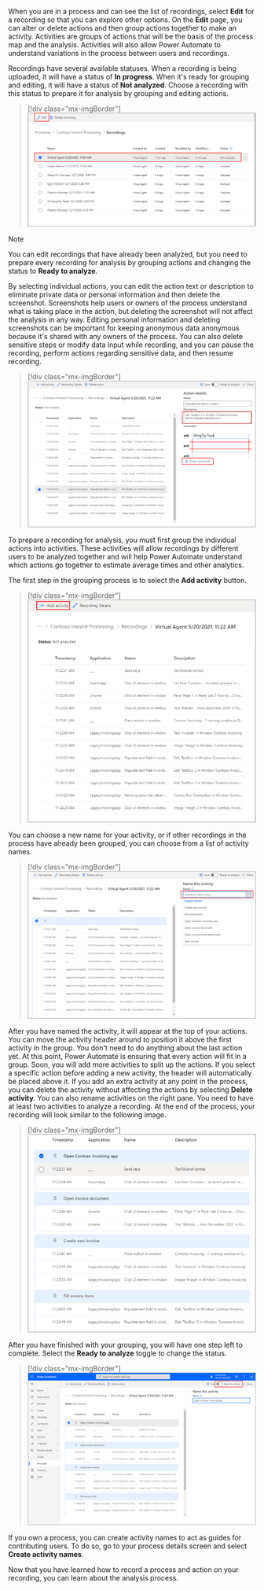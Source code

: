 When you are in a process and can see the list of recordings, select **Edit** for a recording so that you can explore other options. On the **Edit** page, you can alter or delete actions and then group actions together to make an activity. Activities are groups of actions that will be the basis of the process map and the analysis. Activities will also allow Power Automate to understand variations in the process between users and recordings.

Recordings have several available statuses. When a recording is being uploaded, it will have a status of **In progress**. When it's ready for grouping and editing, it will have a status of **Not analyzed**. Choose a recording with this status to prepare it for analysis by grouping and editing actions.

> [!div class="mx-imgBorder"]
> [![Screenshot of a recording with a status of Not analyzed and the Edit button highlighted.](../media/edit-recording.png)](../media/edit-recording.png#lightbox)

> [!NOTE]
> You can edit recordings that have already been analyzed, but you need to prepare every recording for analysis by grouping actions and changing the status to **Ready to analyze**.

By selecting individual actions, you can edit the action text or description to eliminate private data or personal information and then delete the screenshot. Screenshots help users or owners of the process understand what is taking place in the action, but deleting the screenshot will not affect the analysis in any way. Editing personal information and deleting screenshots can be important for keeping anonymous data anonymous because it's shared with any owners of the process. You can also delete sensitive steps or modify data input while recording, and you can pause the recording, perform actions regarding sensitive data, and then resume recording.

> [!div class="mx-imgBorder"]
> [![Screenshot of the Action details edit area with the Delete screenshot feature.](../media/privacy.png)](../media/privacy.png#lightbox)

To prepare a recording for analysis, you must first group the individual actions into activities. These activities will allow recordings by different users to be analyzed together and will help Power Automate understand which actions go together to estimate average times and other analytics.

The first step in the grouping process is to select the **Add activity** button.

> [!div class="mx-imgBorder"]
> [![Screenshot of the Add activity button to begin the grouping process.](../media/add-activity.png)](../media/add-activity.png#lightbox)

You can choose a new name for your activity, or if other recordings in the process have already been grouped, you can choose from a list of activity names.

> [!div class="mx-imgBorder"]
> [![Screenshot of the activity name field list.](../media/name-activity.png)](../media/name-activity.png#lightbox)

After you have named the activity, it will appear at the top of your actions. You can move the activity header around to position it above the first activity in the group. You don't need to do anything about the last action yet. At this point, Power Automate is ensuring that every action will fit in a group. Soon, you will add more activities to split up the actions. If you select a specific action before adding a new activity, the header will automatically be placed above it. If you add an extra activity at any point in the process, you can delete the activity without affecting the actions by selecting **Delete activity**. You can also rename activities on the right pane. You need to have at least two activities to analyze a recording. At the end of the process, your recording will look similar to the following image.

> [!div class="mx-imgBorder"]
> [![Screenshot example of fully grouped activities.](../media/fully-grouped.png)](../media/fully-grouped.png#lightbox)

After you have finished with your grouping, you will have one step left to complete. Select the **Ready to analyze** toggle to change the status.

> [!div class="mx-imgBorder"]
> [![Screenshot of the Ready to analyze toggle.](../media/ready-analyze.png)](../media/ready-analyze.png#lightbox)

If you own a process, you can create activity names to act as guides for contributing users. To do so, go to your process details screen and select **Create activity names**.

Now that you have learned how to record a process and action on your recording, you can learn about the analysis process.

